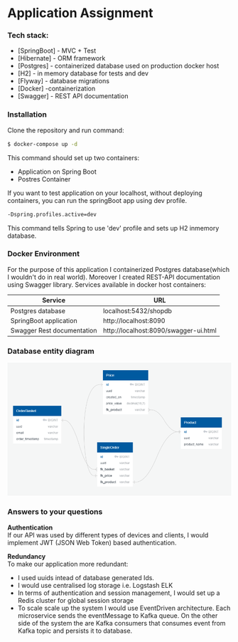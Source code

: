 # Application Assignment
### Tech stack:

* [SpringBoot] - MVC + Test
* [Hibernate] - ORM framework
* [Postgres] - containerized database used on production docker host
* [H2] - in memory database for tests and dev
* [Flyway] - database migrations
* [Docker] -containerization
* [Swagger]  - REST API documentation

### Installation

Clone the repository and run command:

```sh
$ docker-compose up -d
```

This command should set up two containers:
* Application on Spring Boot 
* Postres Container

If you want to test application on your localhost, without deploying containers, you can run the 
springBoot app using dev profile.

```sh
-Dspring.profiles.active=dev
```

This command tells Spring to use 'dev' profile and sets up H2 inmemory database.

### Docker Environment

For the purpose of this application I containerized Postgres database(which I wouldn't do in real world). 
Moreover I created REST-API documentation using Swagger library.
Services available in docker host containers:

| Service | URL |
| ------ | ------ |
| Postgres database | localhost:5432/shopdb |
| SpringBoot application | http://localhost:8090 |
| Swagger Rest documentation | http://localhost:8090/swagger-ui.html |

### Database entity diagram 

![DB Diagram](/images/diagram.png)

### Answers to your questions
**Authentication**\
If our API was used by different types of devices and clients, 
I would implement JWT (JSON Web Token) based authentication.  

**Redundancy**\
To make our application more redundant:
* I used uuids intead of database generated Ids. 
* I would use centralised log storage i.e. Logstash ELK
* In terms of authentication and session management, I would set up a Redis cluster for global session storage
* To scale scale up the system I would use EventDriven architecture. Each microservice 
sends the eventMessage to Kafka queue. On the other side of the system the are Kafka consumers that consumes event from
Kafka topic and persists it to database.  







